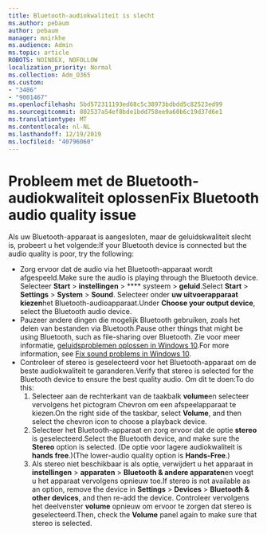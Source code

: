 ```yaml
---
title: Bluetooth-audiokwaliteit is slecht
ms.author: pebaum
author: pebaum
manager: mnirkhe
ms.audience: Admin
ms.topic: article
ROBOTS: NOINDEX, NOFOLLOW
localization_priority: Normal
ms.collection: Adm_O365
ms.custom:
- "3486"
- "9001467"
ms.openlocfilehash: 5bd572311193ed68c5c38973bdbdd5c82523ed99
ms.sourcegitcommit: 802537a54ef8bde1bdd758ee9a60b6c19d37d6e1
ms.translationtype: MT
ms.contentlocale: nl-NL
ms.lasthandoff: 12/19/2019
ms.locfileid: "40796060"
---
```

# <a name="fix-bluetooth-audio-quality-issue"></a><span data-ttu-id="1730a-102">Probleem met de Bluetooth-audiokwaliteit oplossen</span><span class="sxs-lookup"><span data-stu-id="1730a-102">Fix Bluetooth audio quality issue</span></span>

<span data-ttu-id="1730a-103">Als uw Bluetooth-apparaat is aangesloten, maar de geluidskwaliteit slecht is, probeert u het volgende:</span><span class="sxs-lookup"><span data-stu-id="1730a-103">If your Bluetooth device is connected but the audio quality is poor, try the following:</span></span>

- <span data-ttu-id="1730a-104">Zorg ervoor dat de audio via het Bluetooth-apparaat wordt afgespeeld.</span><span class="sxs-lookup"><span data-stu-id="1730a-104">Make sure the audio is playing through the Bluetooth device.</span></span> <span data-ttu-id="1730a-105">Selecteer **Start** > **instellingen** > \*\*\*\* systeem > **geluid**.</span><span class="sxs-lookup"><span data-stu-id="1730a-105">Select **Start** > **Settings** > **System** > **Sound**.</span></span> <span data-ttu-id="1730a-106">Selecteer onder **uw uitvoerapparaat kiezen**het Bluetooth-audioapparaat.</span><span class="sxs-lookup"><span data-stu-id="1730a-106">Under **Choose your output device**, select the Bluetooth audio device.</span></span>
- <span data-ttu-id="1730a-107">Pauzeer andere dingen die mogelijk Bluetooth gebruiken, zoals het delen van bestanden via Bluetooth.</span><span class="sxs-lookup"><span data-stu-id="1730a-107">Pause other things that might be using Bluetooth, such as file-sharing over Bluetooth.</span></span> <span data-ttu-id="1730a-108">Zie voor meer informatie, [geluidsproblemen oplossen in Windows 10](https://support.microsoft.com/help/4520288/windows-10-fix-sound-problems).</span><span class="sxs-lookup"><span data-stu-id="1730a-108">For more information, see [Fix sound problems in Windows 10](https://support.microsoft.com/help/4520288/windows-10-fix-sound-problems).</span></span>
- <span data-ttu-id="1730a-109">Controleer of stereo is geselecteerd voor het Bluetooth-apparaat om de beste audiokwaliteit te garanderen.</span><span class="sxs-lookup"><span data-stu-id="1730a-109">Verify that stereo is selected for the Bluetooth device to ensure the best quality audio.</span></span> <span data-ttu-id="1730a-110">Om dit te doen:</span><span class="sxs-lookup"><span data-stu-id="1730a-110">To do this:</span></span> 
    1. <span data-ttu-id="1730a-111">Selecteer aan de rechterkant van de taakbalk **volume**en selecteer vervolgens het pictogram Chevron om een afspeelapparaat te kiezen.</span><span class="sxs-lookup"><span data-stu-id="1730a-111">On the right side of the taskbar, select **Volume**, and then select the chevron icon to choose a playback device.</span></span>
    2. <span data-ttu-id="1730a-112">Selecteer het Bluetooth-apparaat en zorg ervoor dat de optie **stereo** is geselecteerd.</span><span class="sxs-lookup"><span data-stu-id="1730a-112">Select the Bluetooth device, and make sure the **Stereo** option is selected.</span></span> <span data-ttu-id="1730a-113">(De optie voor lagere audiokwaliteit is **hands free**.)</span><span class="sxs-lookup"><span data-stu-id="1730a-113">(The lower-audio quality option is **Hands-Free**.)</span></span>
    3. <span data-ttu-id="1730a-114">Als stereo niet beschikbaar is als optie, verwijdert u het apparaat in **instellingen** > **apparaten** > **Bluetooth & andere apparaten**en voegt u het apparaat vervolgens opnieuw toe.</span><span class="sxs-lookup"><span data-stu-id="1730a-114">If stereo is not available as an option, remove the device in **Settings** > **Devices** > **Bluetooth & other devices**, and then re-add the device.</span></span> <span data-ttu-id="1730a-115">Controleer vervolgens het deelvenster **volume** opnieuw om ervoor te zorgen dat stereo is geselecteerd.</span><span class="sxs-lookup"><span data-stu-id="1730a-115">Then, check the **Volume** panel again to make sure that stereo is selected.</span></span>


